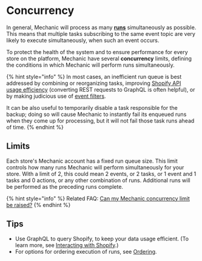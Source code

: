 # Concurrency

In general, Mechanic will process as many [**runs**](./) simultaneously as possible. This means that multiple tasks subscribing to the same event topic are very likely to execute simultaneously, when such an event occurs.

To protect the health of the system and to ensure performance for every store on the platform, Mechanic have several **concurrency** limits, defining the conditions in which Mechanic will perform runs simultaneously.

{% hint style="info" %}
In most cases, an inefficient run queue is best addressed by combining or reorganizing tasks, improving [Shopify API usage efficiency](../shopify/api-rate-limit.md) (converting REST requests to GraphQL is often helpful), or by making judicious use of [event filters](../../platform/events/filters.md).

It can be also useful to temporarily disable a task responsible for the backup; doing so will cause Mechanic to instantly fail its enqueued runs when they come up for processing, but it will not fail those task runs ahead of time.
{% endhint %}

## Limits

Each store's Mechanic account has a fixed run queue size. This limit controls how many runs Mechanic will perform simultaneously for your store. With a limit of 2, this could mean 2 events, or 2 tasks, or 1 event and 1 tasks and 0 actions, or any other combination of runs. Additional runs will be performed as the preceding runs complete.

{% hint style="info" %}
Related FAQ: [Can my Mechanic concurrency limit be raised?](../../faq/can-my-mechanic-concurrency-limit-be-raised.md)
{% endhint %}

## Tips

* Use GraphQL to query Shopify, to keep your data usage efficient. (To learn more, see [Interacting with Shopify](../shopify/).)
* For options for ordering execution of runs, see [Ordering](ordering.md).
